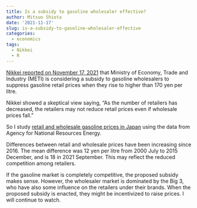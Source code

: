 ```yaml
---
title: Is a subsidy to gasoline wholesaler effective?
author: Mitsuo Shiota
date: '2021-11-17'
slug: is-a-subsidy-to-gasoline-wholesaler-effective
categories:
  - economics
tags:
  - Nikkei
  - R
---
```


[Nikkei reported on November 17, 2021](https://www.nikkei.com/article/DGXZQOUA169350W1A111C2000000/) that Ministry of Economy, Trade and Industry (METI) is considering a subsidy to gasoline wholesalers to suppress gasoline retail prices when they rise to higher than 170 yen per litre.

Nikkei showed a skeptical view saying, “As the number of retailers has decreased, the retailers may not reduce retail prices even if wholesale prices fall.”

So I study [retail and wholesale gasoline prices in Japan](https://github.com/mitsuoxv/jp-gasoline) using the data from Agency for National Resources Energy.

Differences between retail and wholesale prices have been increasing since 2016. The mean difference was 12 yen per litre from 2000 July to 2015 December, and is 18 in 2021 September. This may reflect the reduced competition among retailers.

If the gasoline market is completely competitive, the proposed subsidy makes sense. However, the wholesaler market is dominated by the Big 3, who have also some influence on the retailers under their brands. When the proposed subsidy is enacted, they might be incentivized to raise prices. I will continue to watch.

